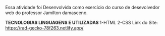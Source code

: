 Essa atividade foi Desenvolvida como exercício do curso de desevolvedor web do professor Jamilton damasceno.

<strong>TECNOLOGIAS LINGUAGENS E UTILIZADAS </strong>
1-HTML
2-CSS
Link do Site: https://rad-gecko-78f263.netlify.app/
